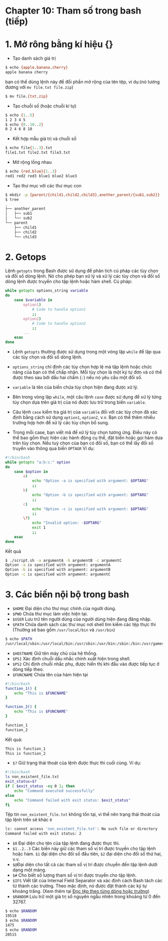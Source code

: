 # Chapter 10: Tham số trong bash (tiếp)
# 1. Mở rông bằng kí hiệu {}
- Tạo danh sách giá trị
```bash
$ echo {apple,banana,cherry}
apple banana cherry
```
bạn có thể dùng lệnh này để đổi phần mở rộng của tên tệp, ví dụ:(nó tương đương với `mv file.txt file.zip`)
```bash
$ mv file.{txt,zip}
```
- Tạo chuỗi số (hoặc chuỗi kí tự)
```bash
$ echo {1..5}
1 2 3 4 5
$ echo {0..10..2}
0 2 4 6 8 10
```
- Kết hợp mẫu giá trị và chuỗi số
```bash
$ echo file{1..3}.txt
file1.txt file2.txt file3.txt
```
- Mở rộng lồng nhau
```bash
$ echo {red,blue}{1..3}
red1 red2 red3 blue1 blue2 blue3
```
- Tạo thư mục với các thư mục con 
```bash
$ mkdir -p {parent/{child1,child2,child3},another_parent/{sub1,sub2}}
$ tree
.
├── another_parent
│   ├── sub1
│   └── sub2
└── parent
    ├── child1
    ├── child2
    └── child3
```
# 2. Getops
Lệnh `getopts` trong Bash được sử dụng để phân tích cú pháp các tùy chọn và đối số dòng lệnh. Nó cho phép bạn xử lý và xử lý các tùy chọn và đối số dòng lệnh được truyền cho tập lệnh hoặc hàm shell.
Cú pháp:
```bash
while getopts options_string variable
do
    case $variable in
        option1)
            # Code to handle option1
            ;;
        option2)
            # Code to handle option2
            ;;
        ...
    esac
done
```
- Lệnh `getopts` thường được sử dụng trong một vòng lặp `while` để lặp qua các tùy chọn và đối số dòng lệnh.

- `options_string` chỉ định các tùy chọn hợp lệ mà tập lệnh hoặc chức năng của bạn có thể chấp nhận. Mỗi tùy chọn là một ký tự đơn và có thể được theo sau bởi dấu hai chấm (`:`) nếu nó yêu cầu một đối số.
- `variable` là tên của biến chứa tùy chọn hiện đang được xử lý.
- Bên trong vòng lặp `while`, một câu lệnh `case` được sử dụng để xử lý từng tùy chọn dựa trên giá trị của nó được lưu trữ trong biến `variable`.
- Câu lệnh `case` kiểm tra giá trị của `variable` đối với các tùy chọn đã xác định bằng cách sử dụng `option1`, `option2`, v.v. Bạn có thể thêm nhiều trường hợp hơn để xử lý các tùy chọn bổ sung.
- Trong mỗi case, bạn viết mã để xử lý tùy chọn tương ứng. Điều này có thể bao gồm thực hiện các hành động cụ thể, đặt biến hoặc gọi hàm dựa trên tùy chọn. Nếu tuỳ chọn của bạn có đối số, bạn có thể lấy đối số truyền vào thông qua biến `OPTAGR`
Ví dụ:
```bash
#!/bin/bash
while getopts "a:b:c:" option
do
    case $option in
        a)
            echo "Option -a is specified with argument: $OPTARG"
            ;;
        b)
            echo "Option -b is specified with argument: $OPTARG"
            ;;
        c)
            echo "Option -c is specified with argument: $OPTARG"
            ;;
        \?)
            echo "Invalid option: -$OPTARG"
            exit 1
            ;;
    esac
done
```
Kết quả
```bash
$ ./script.sh -a argumentA -b argumentB -c argumentC
Option -a is specified with argument: argumentA
Option -b is specified with argument: argumentB
Option -c is specified with argument: argumentC
```
# 3. Các biến nội bộ trong bash
- `$HOME` Đại diện cho thư mục chính của người dùng.
- `$PWD` Chứa thư mục làm việc hiện tại.
- `$USER`  Lưu trữ tên người dùng của người dùng hiện đang đăng nhập.
- `$PATH` Chứa danh sách các thư mục nơi shell tìm kiếm các tệp thực thi (Thường sẽ bao gồm `/usr/local/bin` và `/usr/bin`)
```bash
$ echo $PATH
/usr/local/sbin:/usr/local/bin:/usr/sbin:/usr/bin:/sbin:/bin:/usr/games:/usr/local/games:/snap/bin
```
- `$HOSTNAME` Giữ tên máy chủ của hệ thống.
- `$PS1` Xác định chuỗi dấu nhắc chính xuất hiện trong shell.
- `$PS2` Chỉ định chuỗi nhắc phụ, được hiển thị khi đầu vào được tiếp tục ở dòng tiếp theo.
- `$FUNCNAME` Chứa tên của hàm hiện tại
```bash
#!/bin/bash 
function_1() {
    echo "This is $FUNCNAME"
}

function_2() {
    echo "This is $FUNCNAME"
}

function_1
function_2
```
Kết quả:
```bash
This is function_1
This is function_2
```
- `$?` Giữ trạng thái thoát của lệnh được thực thi cuối cùng. Ví dụ:
```bash
#!/bin/bash 
ls non_existent_file.txt
exit_status=$?
if [ $exit_status -eq 0 ]; then
    echo "Command executed successfully"
else
    echo "Command failed with exit status: $exit_status"
fi
```
Tệp tin `non_existent_file.txt` không tồn tại, vì thế nên trạng thái thoát của tập lệnh trên sẽ khác `0`
```bash
ls: cannot access 'non_existent_file.txt': No such file or directory
Command failed with exit status: 2
```
- `$0` Đại diện cho tên của tập lệnh đang được thực thi.
- `$1..2..3` Các biến này giữ các tham số vị trí được truyền cho tập lệnh hoặc hàm. `$1` đại diện cho đối số đầu tiên, `$2` đại diện cho đối số thứ hai, v.v.
- `$@`Đại diện cho tất cả các tham số vị trí được chuyển đến tập lệnh dưới dạng một mảng.
- `$#` Cho biết số lượng tham số vị trí được truyền cho tập lệnh.
- `$IFS` Viết tắt của Internal Field Separator và xác định cách Bash tách các từ thành các trường. Theo mặc định, nó được đặt thành các ký tự khoảng trắng. (Xem thêm tại [Đọc tệp theo từng dòng hoặc trường](https://github.com/hoangbuii/helloCloud/blob/main/bash/Chap7.md#5-đọc-tệp-theo-từ-dònghoặc-trường))
- `$RANDOM` Lưu trữ một giá trị số nguyên ngẫu nhiên trong khoảng từ 0 đến 32767.
```bash
$ echo $RANDOM
19518
$ echo $RANDOM
1475
$ echo $RANDOM
20515
```